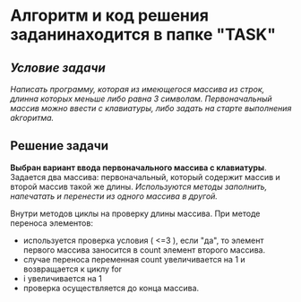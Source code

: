 # Алгоритм и код решения заданинаходится в папке "TASK" #



## *Условие задачи* ##

*Написать программу, которая из имеющегося массива из строк, длинна которых меньше либо равна 3 символам. Первоначальный массив можно ввести с клавиатуры, либо задать на старте выполнения аkгоритма.*

## Решение задачи ##

**Выбран вариант ввода первоначального массива с клавиатуры**. 
Задается два массива: первоначальный, который содержит массив и второй массив такой же длины. *Используются методы заполнить, напечатать и перенести из одного массива в другой.*

Внутри методов циклы на проверку длины массива. При методе переноса элементов:
+ используется проверка условия ( <=3 ), если "да", то элемент первого массива заносится в count элемент второго массива. 
+ случае переноса  переменная count увеличивается на 1 и возвращается к циклу for 
+ i увеличивается на 1 
+ проверка осуществляется до конца массива.
